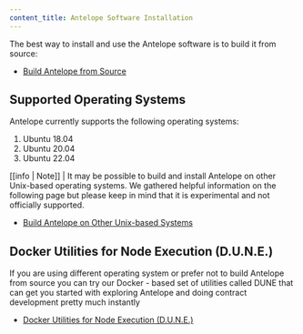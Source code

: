 ```yaml
---
content_title: Antelope Software Installation
---
```


The best way to install and use the Antelope software is to build it from source:

* [Build Antelope from Source](01_build-from-source/index.md)

## Supported Operating Systems

Antelope currently supports the following operating systems:

1. Ubuntu 18.04
2. Ubuntu 20.04
3. Ubuntu 22.04

[[info | Note]]
| It may be possible to build and install Antelope on other Unix-based operating systems. We gathered helpful information on the following page but please keep in mind that it is experimental and not officially supported. 

* [Build Antelope on Other Unix-based Systems](01_build-from-source/00_build-unsupported-os.md)

## Docker Utilities for Node Execution (D.U.N.E.)

If you are using different operating system or prefer not to build Antelope from source you can try our Docker - based set of utilities called DUNE that can get you started with exploring Antelope and doing contract development pretty much instantly

* [Docker Utilities for Node Execution (D.U.N.E.)](https://github.com/AntelopeIO/DUNE)
